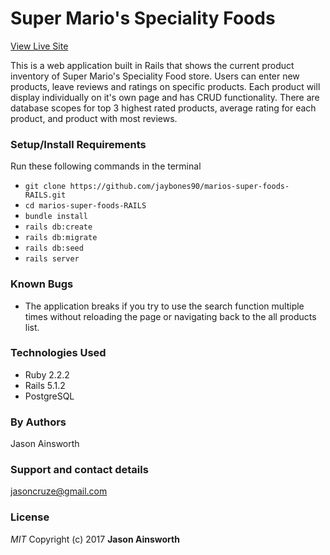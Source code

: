 # Super Mario's Speciality Foods

[View Live Site](https://super-marios-speciality-foods.herokuapp.com/)

This is a web application built in Rails that shows the current product inventory of Super Mario's Speciality Food store. Users can enter new products, leave reviews and ratings on specific products. Each product will display individually on it's own page and has CRUD functionality. There are database scopes for top 3 highest rated products, average rating for each product, and product with most reviews.

### Setup/Install Requirements

 Run these following commands in the terminal
 * `git clone https://github.com/jaybones90/marios-super-foods-RAILS.git`
 * `cd marios-super-foods-RAILS`
 * `bundle install`
 * `rails db:create`
 * `rails db:migrate`
 * `rails db:seed`
 * `rails server`

### Known Bugs
* The application breaks if you try to use the search function multiple times without reloading the page or navigating back to the all products list.

### Technologies Used
* Ruby 2.2.2
* Rails 5.1.2
* PostgreSQL

### By Authors
Jason Ainsworth
### Support and contact details
jasoncruze@gmail.com
### License
_MIT_
Copyright (c) 2017 **Jason Ainsworth**
